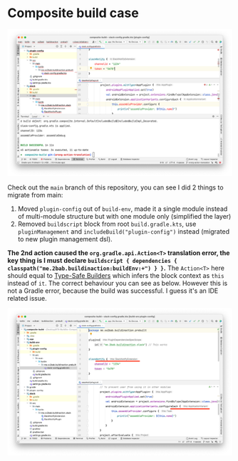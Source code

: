 # Composite build case

![](./issue-screenshot.png)

Check out the `main` branch of this repository, you can see I did 2 things to migrate from main:

1. Moved `plugin-config` out of `build-env`, made it a single module instead of multi-module structure but with one module only (simplified the layer)
2. Removed `buildscript` block from root `build.gradle.kts`, use `pluginManagement` and `includeBuild("plugin-config")` instead (migrated to new plugin management dsl).

**The 2nd action caused the `org.gradle.api.Action<T>` translation error, the key thing is I must declare `buildscript { dependencies { classpath("me.2bab.buildinaction:buildEnv:+") } }`.** The `Action<T>` here should equal to [Type-Safe Builders](https://kotlinlang.org/docs/type-safe-builders.html) which infers the block context as `this` instead of `it`. The correct behaviour you can see as below. However this is not a Gradle error, because the build was successful. I guess it's an IDE related issue.

![](./correct_behaviour.png)